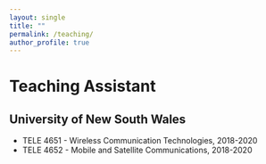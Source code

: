 ```yaml
---
layout: single
title: ""
permalink: /teaching/
author_profile: true
---
```

# <i class="fa fa-fw fa-edit"></i> Teaching Assistant #
## University of New South Wales

* TELE 4651 - Wireless Communication Technologies, 2018-2020
* TELE 4652 - Mobile and Satellite Communications, 2018-2020

<!--
{% include base_path %}
{% for post in site.teaching reversed %}
  {% include archive-single.html %}
{% endfor %}
-->
